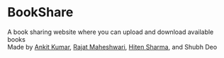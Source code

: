 # BookShare
A book sharing website where you can upload and download available books<br/>
Made by [Ankit Kumar](https://github.com/ankitrekha01), [Rajat Maheshwari](https://github.com/rajatmaheshwari2512), [Hiten Sharma](https://github.com/hitenSharm), and Shubh Deo
